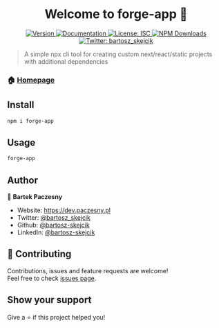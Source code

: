 <h1 align="center">Welcome to forge-app 👋</h1>
<p align="center">
  <a href="https://www.npmjs.com/package/forge-app" target="_blank">
    <img alt="Version" src="https://img.shields.io/npm/v/forge-app.svg">
  </a>
  <a href="https://github.com/bartosz-skejcik/forge-app" target="_blank">
    <img alt="Documentation" src="https://img.shields.io/badge/documentation-yes-brightgreen.svg" />
  </a>
  <a href="#" target="_blank">
    <img alt="License: ISC" src="https://img.shields.io/badge/License-ISC-yellow.svg" />
  </a>
  <a href="#" target="_blank">
    <img alt="NPM Downloads" src="https://img.shields.io/npm/dw/forge-app.svg" />
  </a>
  <a href="https://twitter.com/bartosz_skejcik" target="_blank">
    <img alt="Twitter: bartosz_skejcik" src="https://img.shields.io/twitter/follow/bartosz_skejcik.svg?style=social" />
  </a>
</p>

> A simple npx cli tool for creating custom next/react/static projects with additional dependencies

### 🏠 [Homepage](https://github.com/bartosz-skejcik/forge-app)

## Install

```sh
npm i forge-app
```

## Usage

```sh
forge-app
```

## Author

👤 **Bartek Paczesny**

* Website: https://dev.paczesny.pl
* Twitter: [@bartosz_skejcik](https://twitter.com/bartosz_skejcik)
* Github: [@bartosz-skejcik](https://github.com/bartosz-skejcik)
* LinkedIn: [@bartosz-skejcik](https://linkedin.com/in/bartosz-skejcik)

## 🤝 Contributing

Contributions, issues and feature requests are welcome!<br />Feel free to check [issues page](https://github.com/bartosz-skejcik/forge-app/issues). 

## Show your support

Give a ⭐️ if this project helped you!